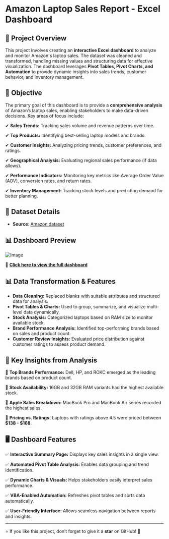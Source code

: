 # **Amazon Laptop Sales Report - Excel Dashboard**


## 📌 **Project Overview**
This project involves creating an **interactive Excel dashboard** to analyze and monitor Amazon's laptop sales. The dataset was cleaned and transformed, handling missing values and structuring data for effective visualization. The dashboard leverages **Pivot Tables, Pivot Charts, and Automation** to provide dynamic insights into sales trends, customer behavior, and inventory management.

## 🎯 **Objective**
The primary goal of this dashboard is to provide a **comprehensive analysis** of Amazon’s laptop sales, enabling stakeholders to make data-driven decisions. Key areas of focus include:

✔ **Sales Trends:** Tracking sales volume and revenue patterns over time.

✔ **Top Products:** Identifying best-selling laptop models and brands.

✔ **Customer Insights:** Analyzing pricing trends, customer preferences, and ratings.

✔ **Geographical Analysis:** Evaluating regional sales performance (if data allows).

✔ **Performance Indicators:** Monitoring key metrics like Average Order Value (AOV), conversion rates, and return rates.

✔ **Inventory Management:** Tracking stock levels and predicting demand for better planning.

## 🔗 Dataset Details
- **Source**: [Amazon dataset](https://github.com/Akshay-552k4/Amazon_Laptop_Sales_Dashboard--Excel/blob/main/Data/amazon_laptop_sales.csv)

## 📊 Dashboard Preview  
![Image](https://github.com/user-attachments/assets/ed5d654b-7691-4b28-9da4-363f102c8708)

🔗 **[Click here to view the full dashboard](https://github.com/Akshay-552k4/Amazon_Laptop_Sales_Dashboard--Excel/blob/main/Dashboard_xlsx/Amazon%20Laptop%20Sales%20Project.xlsx)**


## 📊 **Data Transformation & Features**
- **Data Cleaning:** Replaced blanks with suitable attributes and structured data for analysis.
- **Pivot Tables & Charts:** Used to group, summarize, and visualize multi-level data dynamically.
- **Stock Analysis:** Categorized laptops based on RAM size to monitor available stock.
- **Brand Performance Analysis:** Identified top-performing brands based on sales and product count.
- **Customer Review Insights:** Evaluated price distribution against customer ratings to assess product demand.



## 📌 **Key Insights from Analysis**
📌 **Top Brands Performance:** Dell, HP, and ROKC emerged as the leading brands based on product count.

📌 **Stock Availability:** 16GB and 32GB RAM variants had the highest available stock.

📌 **Apple Sales Breakdown:** MacBook Pro and MacBook Air series recorded the highest sales.

📌 **Pricing vs. Ratings:** Laptops with ratings above 4.5 were priced between **$138 - $168**.



## 🖥 **Dashboard Features**
✅ **Interactive Summary Page:** Displays key sales insights in a single view.

✅ **Automated Pivot Table Analysis:** Enables data grouping and trend identification.

✅ **Dynamic Charts & Visuals:** Helps stakeholders easily interpret sales performance.

✅ **VBA-Enabled Automation:** Refreshes pivot tables and sorts data automatically.

✅ **User-Friendly Interface:** Allows seamless navigation between reports and insights.

---

⭐ If you like this project, don’t forget to give it a **star** on GitHub! 🚀

